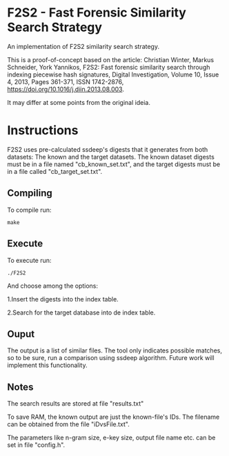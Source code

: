 # F2S2 - Fast Forensic Similarity Search Strategy
An implementation of F2S2 similarity search strategy.

This is a proof-of-concept based on the article:
Christian Winter, Markus Schneider, York Yannikos,
F2S2: Fast forensic similarity search through indexing piecewise hash signatures,
Digital Investigation,
Volume 10, Issue 4,
2013,
Pages 361-371,
ISSN 1742-2876,
https://doi.org/10.1016/j.diin.2013.08.003.

It may differ at some points from the original ideia.

# Instructions
F2S2 uses pre-calculated ssdeep's digests that it generates from both datasets: The known and the target datasets. The known dataset digests must be in a file named "cb_known_set.txt", and the target digests must be in a file called "cb_target_set.txt".

## Compiling

To compile run:
```
make
```
## Execute

To execute run:
```
./F2S2
```
And choose among the options:

1.Insert the digests into the index table.

2.Search for the target database into de index table.

## Ouput

The output is a list of similar files. The tool only indicates possible matches, so to be sure, run a comparison using ssdeep algorithm. Future work will implement this functionality.

## Notes

The search results are stored at file "results.txt"

To save RAM, the known output are just the known-file's IDs. The filename can be obtained from the file "iDvsFile.txt".

The parameters like n-gram size, e-key size, output file name etc. can be set in file "config.h".
